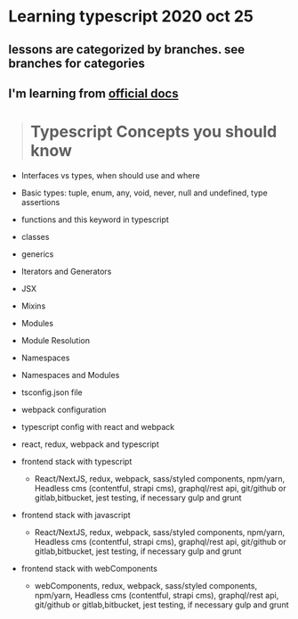 

# Learning typescript 2020 oct 25

## lessons are categorized by branches. see branches for categories

## I'm learning from [official docs](https://www.typescriptlang.org/)


> # Typescript Concepts you should know

   - Interfaces vs types, when should use and where
   - Basic types: tuple, enum, any, void, never, null and undefined, type assertions
   - functions and this keyword in typescript
   - classes
   - generics
   - Iterators and Generators
   - JSX
   - Mixins
   - Modules
   - Module Resolution
   - Namespaces
   - Namespaces and Modules
   - tsconfig.json file
   - webpack configuration
   - typescript config with react and webpack
   - react, redux, webpack and typescript
   - frontend stack with typescript
     
      - React/NextJS, redux, webpack, sass/styled components, npm/yarn, Headless cms (contentful, strapi cms), graphql/rest api, git/github or gitlab,bitbucket, jest testing, if necessary gulp and grunt

 - frontend stack with javascript
     
      - React/NextJS, redux, webpack, sass/styled components, npm/yarn, Headless cms (contentful, strapi cms), graphql/rest api, git/github or gitlab,bitbucket, jest testing, if necessary gulp and grunt
  
  - frontend stack with webComponents
     
      - webComponents, redux, webpack, sass/styled components, npm/yarn, Headless cms (contentful, strapi cms), graphql/rest api, git/github or gitlab,bitbucket, jest testing, if necessary gulp and grunt
